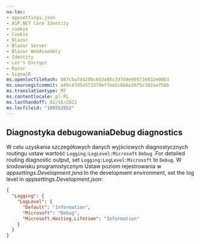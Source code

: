 ```yaml
---
no-loc:
- appsettings.json
- ASP.NET Core Identity
- cookie
- Cookie
- Blazor
- Blazor Server
- Blazor WebAssembly
- Identity
- Let's Encrypt
- Razor
- SignalR
ms.openlocfilehash: 087c5a7dd20bc653a05c337dde905716032e00b3
ms.sourcegitcommit: a49c47d5a573379effee5c6b6e36f5c302aa756b
ms.translationtype: MT
ms.contentlocale: pl-PL
ms.lasthandoff: 02/16/2021
ms.locfileid: "100552852"
---
```

## <a name="debug-diagnostics"></a><span data-ttu-id="4cd37-101">Diagnostyka debugowania</span><span class="sxs-lookup"><span data-stu-id="4cd37-101">Debug diagnostics</span></span>

<span data-ttu-id="4cd37-102">W celu uzyskania szczegółowych danych wyjściowych diagnostycznych routingu ustaw wartość `Logging:LogLevel:Microsoft` `Debug` .</span><span class="sxs-lookup"><span data-stu-id="4cd37-102">For detailed routing diagnostic output, set `Logging:LogLevel:Microsoft` to `Debug`.</span></span> <span data-ttu-id="4cd37-103">W środowisku programistycznym Ustaw poziom rejestrowania w *appsettings.Development.jsna*:</span><span class="sxs-lookup"><span data-stu-id="4cd37-103">In the development environment, set the log level in *appsettings.Development.json*:</span></span>

```json
{
  "Logging": {
    "LogLevel": {
      "Default": "Information",
      "Microsoft": "Debug",
      "Microsoft.Hosting.Lifetime": "Information"
    }
  }
}
```
